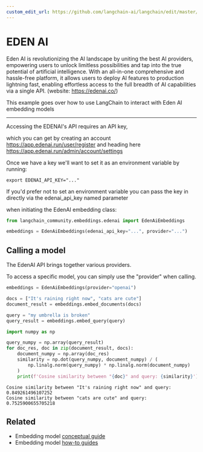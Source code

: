 ```yaml
---
custom_edit_url: https://github.com/langchain-ai/langchain/edit/master/docs/docs/integrations/text_embedding/edenai.ipynb
---
```

# EDEN AI

Eden AI is revolutionizing the AI landscape by uniting the best AI providers, empowering users to unlock limitless possibilities and tap into the true potential of artificial intelligence. With an all-in-one comprehensive and hassle-free platform, it allows users to deploy AI features to production lightning fast, enabling effortless access to the full breadth of AI capabilities via a single API. (website: https://edenai.co/)

This example goes over how to use LangChain to interact with Eden AI embedding models

-----------------------------------------------------------------------------------


Accessing the EDENAI's API requires an API key, 

which you can get by creating an account https://app.edenai.run/user/register  and heading here https://app.edenai.run/admin/account/settings

Once we have a key we'll want to set it as an environment variable by running:

```shell
export EDENAI_API_KEY="..."
```


If you'd prefer not to set an environment variable you can pass the key in directly via the edenai_api_key named parameter

 when initiating the EdenAI embedding class:




```python
from langchain_community.embeddings.edenai import EdenAiEmbeddings
```


```python
embeddings = EdenAiEmbeddings(edenai_api_key="...", provider="...")
```

## Calling a model


The EdenAI API brings together various providers.

To access a specific model, you can simply use the "provider" when calling.



```python
embeddings = EdenAiEmbeddings(provider="openai")
```


```python
docs = ["It's raining right now", "cats are cute"]
document_result = embeddings.embed_documents(docs)
```


```python
query = "my umbrella is broken"
query_result = embeddings.embed_query(query)
```


```python
import numpy as np

query_numpy = np.array(query_result)
for doc_res, doc in zip(document_result, docs):
    document_numpy = np.array(doc_res)
    similarity = np.dot(query_numpy, document_numpy) / (
        np.linalg.norm(query_numpy) * np.linalg.norm(document_numpy)
    )
    print(f'Cosine similarity between "{doc}" and query: {similarity}')
```
```output
Cosine similarity between "It's raining right now" and query: 0.849261496107252
Cosine similarity between "cats are cute" and query: 0.7525900655705218
```

## Related

- Embedding model [conceptual guide](/docs/concepts/#embedding-models)
- Embedding model [how-to guides](/docs/how_to/#embedding-models)
